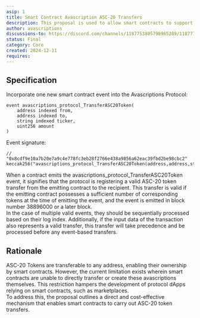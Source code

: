 ```yaml
---
asip: 1
title: Smart Contract Avascription ASC-20 Transfers
description: This proposal is used to allow smart contracts to support ASC-20 transfers 
author: avascriptions
discussions-to: https://discord.com/channels/1187753805798965289/1187772213278015568
status: Final
category: Core
created: 2024-12-11
requires: 
---
```


## Specification
Incorporate one new smart contract event into the Avascriptions Protocol:
```solidity
event avascriptions_protocol_TransferASC20Token(
    address indexed from,
    address indexed to,
    string indexed ticker,
    uint256 amount
)
```
Event signature:
```solidity
// "0x8cdf9e10a7b20e7a9c4e778fc3eb28f2766e438a9856a62eac39fbd2be98cbc2"
keccak256("avascriptions_protocol_TransferASC20Token(address,address,string,uint256)")
```
When a contract emits the avascriptions_protocol_TransferASC20Token event, it signifies that the protocol is registering a valid ASC-20 token transfer from the emitting contract to the recipient. This transfer is valid if the emitting contract possesses a sufficient number of corresponding tokens at the time of emitting the event, and the event is emitted in block number 38896000 or a later block.  
In the case of multiple valid events, they should be sequentially processed based on their log index. Additionally, if the input data of the transaction also represents a valid transfer, this transfer will take precedence and be processed before any event-based transfers.
  
## Rationale
ASC-20 Tokens are transferable to any address, enabling their ownership by smart contracts. However, the current limitation exists wherein smart contracts are unable to directly transfer or create these avascriptions themselves. This restriction hampers the development of protocol dApps relying on smart contracts, such as marketplaces.   
To address this, the proposal outlines a direct and cost-effective mechanism that enables smart contracts to carry out ASC-20 token transfers.